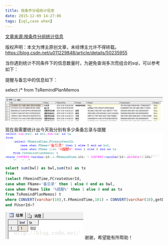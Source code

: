```yaml
---
title: 按条件分组统计信息
date: 2015-12-09 14:27:06
tags: [sql,case when]
---
```

[文章来源:按条件分组统计信息](http://blog.csdn.net/u011229848/article/details/50235955)


版权声明：本文为博主原创文章，未经博主允许不得转载。 https://blog.csdn.net/u011229848/article/details/50235955

当你遇到统计不同条件下的信息数量时，为避免查询多次而组合的sql，可以参考如下：

提醒与备忘中的信息如下：

select /* from TsRemindPlanMemos

![](按条件分组统计信息/20151209142246591.png)

现在我需要统计出今天我分别有多少条备忘录与提醒
![](按条件分组统计信息/20151209142505435.png)
```sql
select sum(bwl) as bwl,sum(tx) as tx
from
(select FRemindTime,FCreateUserId,
case when FName='备忘录' then 1 else 0 end as bwl,
case when FName like '%提醒%' then 1 else 0 end as tx
from TsRemindPlanMemos) t
where CONVERT(varchar(10),t.FRemindTime,101) = CONVERT(varchar(10),getDate(),101)
and FUserId=?
```
![](按条件分组统计信息/20151209142656956.png)
谢谢，希望能有所帮助！